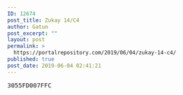 ```yaml
---
ID: 12674
post_title: Zukay 14/C4
author: Gatun
post_excerpt: ""
layout: post
permalink: >
  https://portalrepository.com/2019/06/04/zukay-14-c4/
published: true
post_date: 2019-06-04 02:41:21
---
```

<pre>3055FD007FFC</pre>